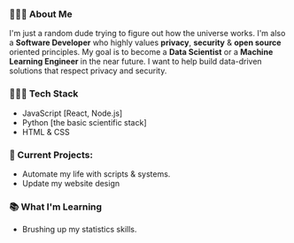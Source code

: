 
### 🙋🏽‍♂️ About Me

I'm just a random dude trying to figure out how the universe works. I'm also a **Software Developer** who highly values **privacy**, **security** & **open source** oriented principles. My goal is to become a **Data Scientist** or a **Machine Learning Engineer** in the near future. I want to help build data-driven solutions that respect privacy and security.

### 👨🏽‍💻 Tech Stack

* JavaScript [React, Node.js]
* Python [the basic scientific stack]
* HTML & CSS

### 🚧 Current Projects:

* Automate my life with scripts & systems.
* Update my website design

### 📚 What I'm Learning

* Brushing up my statistics skills.
